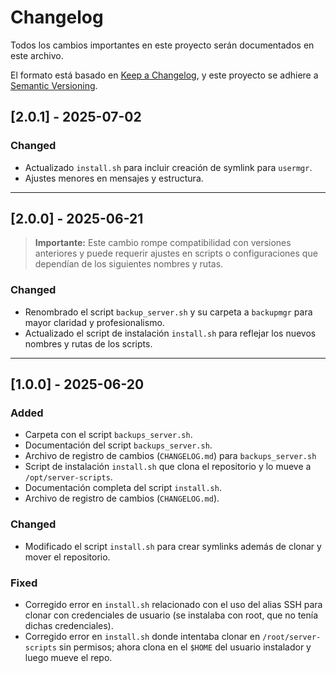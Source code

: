 # Changelog

Todos los cambios importantes en este proyecto serán documentados en este archivo.

El formato está basado en [Keep a Changelog](https://keepachangelog.com/en/1.1.0/),
y este proyecto se adhiere a [Semantic Versioning](https://semver.org/spec/v2.0.0.html).


## [2.0.1] - 2025-07-02

### Changed
- Actualizado `install.sh` para incluir creación de symlink para `usermgr`.
- Ajustes menores en mensajes y estructura.

---

## [2.0.0] - 2025-06-21

> **Importante:** Este cambio rompe compatibilidad con versiones anteriores y puede requerir ajustes en scripts o configuraciones que dependían de los siguientes nombres y rutas.

### Changed
- Renombrado el script `backup_server.sh` y su carpeta a `backupmgr` para mayor claridad y profesionalismo.
- Actualizado el script de instalación `install.sh` para reflejar los nuevos nombres y rutas de los scripts.

---

## [1.0.0] - 2025-06-20

### Added
- Carpeta con el script `backups_server.sh`.
- Documentación del script `backups_server.sh`.
- Archivo de registro de cambios (`CHANGELOG.md`) para `backups_server.sh`
- Script de instalación `install.sh` que clona el repositorio y lo mueve a `/opt/server-scripts`.
- Documentación completa del script `install.sh`.
- Archivo de registro de cambios (`CHANGELOG.md`).

### Changed
- Modificado el script `install.sh` para crear symlinks además de clonar y mover el repositorio.

### Fixed
- Corregido error en `install.sh` relacionado con el uso del alias SSH para clonar con credenciales de usuario (se instalaba con root, que no tenía dichas credenciales).
- Corregido error en `install.sh` donde intentaba clonar en `/root/server-scripts` sin permisos; ahora clona en el `$HOME` del usuario instalador y luego mueve el repo.
